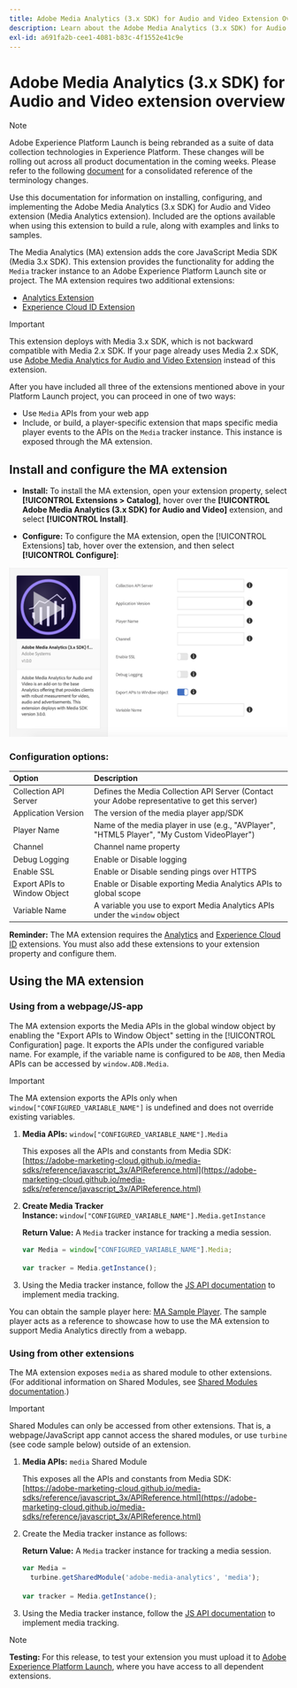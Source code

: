 ```yaml
---
title: Adobe Media Analytics (3.x SDK) for Audio and Video Extension Overview
description: Learn about the Adobe Media Analytics (3.x SDK) for Audio and Video extension in Adobe Experience Platform Launch.
exl-id: a691fa2b-cee1-4081-b83c-4f1552e41c9e
---
```

# Adobe Media Analytics (3.x SDK) for Audio and Video extension overview

>[!NOTE]
>
>Adobe Experience Platform Launch is being rebranded as a suite of data collection technologies in Experience Platform. These changes will be rolling out across all product documentation in the coming weeks. Please refer to the following [document](../../../launch-name-updates) for a consolidated reference of the terminology changes.

Use this documentation for information on installing, configuring, and implementing the Adobe Media Analytics (3.x SDK) for Audio and Video extension (Media Analytics extension). Included are the options available when using this extension to build a rule, along with examples and links to samples.

The Media Analytics (MA) extension adds the core JavaScript Media SDK (Media 3.x SDK). This extension provides the functionality for adding the `Media` tracker instance to an Adobe Experience Platform Launch site or project. The MA extension requires two additional extensions:

* [Analytics Extension](/help/extension-reference/web/adobe-analytics-extension/overview.md)
* [Experience Cloud ID Extension](/help/extension-reference/web/experience-cloud-id-service-extension/overview.md)

>[!IMPORTANT]
>
>This extension deploys with Media 3.x SDK, which is not backward compatible with Media 2.x SDK. If your page already uses Media 2.x SDK, use [Adobe Media Analytics for Audio and Video Extension](/help/extension-reference/web/adobe-media-analytics-for-audio-and-video-extension/overview.md) instead of this extension.

After you have included all three of the extensions mentioned above in your Platform Launch project, you can proceed in one of two ways:

* Use `Media` APIs from your web app
* Include, or build, a player-specific extension that maps specific media player events to the APIs on the `Media` tracker instance. This instance is exposed through the MA extension.

## Install and configure the MA extension

* **Install:** To install the MA extension, open your extension property, select **[!UICONTROL Extensions > Catalog]**, hover over the **[!UICONTROL Adobe Media Analytics (3.x SDK) for Audio and Video]** extension, and select **[!UICONTROL Install]**.

* **Configure:** To configure the MA extension, open the [!UICONTROL Extensions] tab, hover over the extension, and then select **[!UICONTROL Configure]**:

![MA Extension Configuration](/help/assets/ext-ma-config.png)

### Configuration options:

| Option | Description |
| :--- | :--- |
| Collection API Server | Defines the Media Collection API Server (Contact your Adobe representative to get this server) |
| Application Version | The version of the media player app/SDK |
| Player Name | Name of the media player in use (e.g., "AVPlayer", "HTML5 Player", "My Custom VideoPlayer") |
| Channel | Channel name property |
| Debug Logging | Enable or Disable logging |
| Enable SSL | Enable or Disable sending pings over HTTPS |
| Export APIs to Window Object | Enable or Disable exporting Media Analytics APIs to global scope |
| Variable Name | A variable you use to export Media Analytics APIs under the `window` object |

**Reminder:** The MA extension requires the [Analytics](/help/extension-reference/web/adobe-analytics-extension/overview.md) and [Experience Cloud ID](https://docs.adobe.com/content/help/en/launch/using/extensions-ref/adobe-extension/id-service-extension/overview.html) extensions. You must also add these extensions to your extension property and configure them.

## Using the MA extension

### Using from a webpage/JS-app

The MA extension exports the Media APIs in the global window object by enabling the "Export APIs to Window Object" setting in the [!UICONTROL Configuration] page. It exports the APIs under the configured variable name. For example, if the variable name is configured to be `ADB`, then Media APIs can be accessed by `window.ADB.Media`.

>[!IMPORTANT]
>
>The MA extension exports the APIs only when `window["CONFIGURED_VARIABLE_NAME"]` is undefined and does not override existing variables.

1. **Media APIs:**&nbsp;`window["CONFIGURED_VARIABLE_NAME"].Media`

    This exposes all the APIs and constants from Media SDK: [https://adobe-marketing-cloud.github.io/media-sdks/reference/javascript_3x/APIReference.html](https://adobe-marketing-cloud.github.io/media-sdks/reference/javascript_3x/APIReference.html)
    
1. **Create Media Tracker Instance:**&nbsp;`window["CONFIGURED_VARIABLE_NAME"].Media.getInstance`

    **Return Value:** A `Media` tracker instance for tracking a media session.

    ```javascript
    var Media = window["CONFIGURED_VARIABLE_NAME"].Media;

    var tracker = Media.getInstance();
    ```

1. Using the Media tracker instance, follow the [JS API documentation](https://adobe-marketing-cloud.github.io/media-sdks/reference/javascript_3x/index.html) to implement media tracking.

You can obtain the sample player here: [MA Sample Player](https://github.com/Adobe-Marketing-Cloud/media-sdks/tree/master/samples/launch/js/3.x). The sample player acts as a reference to showcase how to use the MA extension to support Media Analytics directly from a webapp.


### Using from other extensions

The MA extension exposes `media` as shared module to other extensions. (For additional information on Shared Modules, see [Shared Modules documentation](https://developer.adobelaunch.com/extensions/shared_modules/).)

>[!IMPORTANT]
>
>Shared Modules can only be accessed from other extensions. That is, a webpage/JavaScript app cannot access the shared modules, or use `turbine` (see code sample below) outside of an extension.

1. **Media APIs:**&nbsp;`media` Shared Module

    This exposes all the APIs and constants from Media SDK: [https://adobe-marketing-cloud.github.io/media-sdks/reference/javascript_3x/APIReference.html](https://adobe-marketing-cloud.github.io/media-sdks/reference/javascript_3x/APIReference.html)

1. Create the Media tracker instance as follows:

    **Return Value:** A `Media` tracker instance for tracking a media session.

    ```javascript
    var Media =
      turbine.getSharedModule('adobe-media-analytics', 'media');

    var tracker = Media.getInstance();
    ```

1. Using the Media tracker instance, follow the [JS API documentation](https://adobe-marketing-cloud.github.io/media-sdks/reference/javascript_3x/index.html) to implement media tracking.

>[!NOTE]
>
>**Testing:** For this release, to test your extension you must upload it to [Adobe Experience Platform Launch](https://github.com/Adobe-Marketing-Cloud/reactor-user-docs/tree/73a73bd5ff53162339ce5ded3f4bba4712146d20/extension-reference/launch.adobe.com), where you have access to all dependent extensions.
